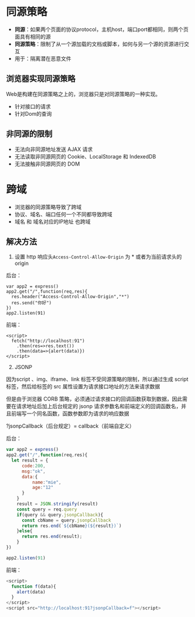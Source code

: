 # 同源策略
- **同源**：如果两个页面的协议protocol，主机host，端口port都相同，则两个页面具有相同的源
- **同源策略**：限制了从一个源加载的文档或脚本，如何与另一个源的资源进行交互
- 用于：隔离潜在恶意文件

## 浏览器实现同源策略
Web是构建在同源策略之上的，浏览器只是对同源策略的一种实现。

- 针对接口的请求
- 针对Dom的查询

## 非同源的限制
- 无法向非同源地址发送 AJAX 请求
- 无法读取非同源网页的 Cookie、LocalStorage 和 IndexedDB
- 无法接触非同源网页的 DOM

# 跨域
- 浏览器的同源策略导致了跨域
- 协议、域名、端口任何一个不同都导致跨域
- 域名 和 域名对应的IP地址 也跨域

## 解决方法
1.  设置 http 响应头`Access-Control-Allow-Origin` 为 * 或者为当前请求头的 origin 

后台：
```
var app2 = express()
app2.get("/",function(req,res){
  res.header("Access-Control-Allow-Origin","*")
  res.send("你好")
})
app2.listen(91)
```
前端：
```
<script>
  fetch("http://localhost:91")
    .then(res=>res.text())
    .then(data=>{alert(data)})
</script>
```

2. JSONP

因为script 、img、iframe、link 标签不受同源策略的限制，所以通过生成 script 标签，然后给标签的 src 属性设置为请求接口地址的方法来请求数据

但是由于浏览器 CORB 策略，必须通过请求接口的回调函数获取到数据，因此需要在请求地址后加上后台规定的 jsonp 请求参数名和前端定义的回调函数名，并且前端写一个同名函数，函数参数即为请求的响应数据

?jsonpCallback（后台规定）= callback（前端自定义）

后台：
```js
var app2 = express()
app2.get("/",function(req,res){
  let result = {
      code:200,
      msg:"ok",
      data:{
          name:"mie",
          age:"12"
      }
    }
    result = JSON.stringify(result)
    const query = req.query
    if(query && query.jsonpCallback){
      const cbName = query.jsonpCallback
      return res.end(`${cbName}(${result})`)
    }else{
      return res.end(result);
    }
})

app2.listen(91)
```
前端：
```js
<script>
  function f(data){
    alert(data)
  }
</script>
<script src="http://localhost:91?jsonpCallback=f"></script>
```

